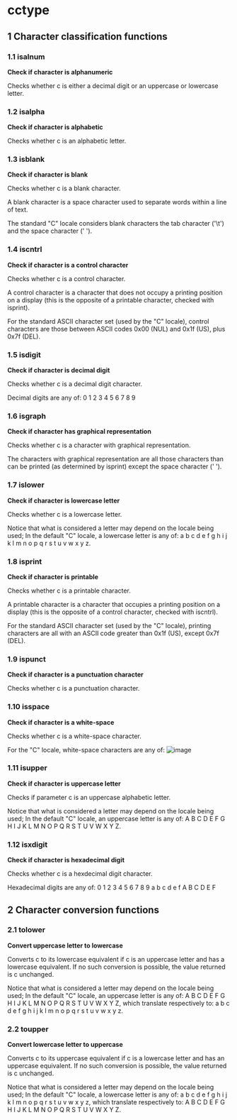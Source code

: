 # cctype

## 1 Character classification functions

### 1.1 isalnum

**Check if character is alphanumeric**

Checks whether c is either a decimal digit or an uppercase or lowercase letter.

### 1.2 isalpha

**Check if character is alphabetic**

Checks whether c is an alphabetic letter.

### 1.3 isblank

**Check if character is blank**

Checks whether c is a blank character.

A blank character is a space character used to separate words within a line of text.

The standard "C" locale considers blank characters the tab character ('\t') and the space character (' ').

### 1.4 iscntrl

**Check if character is a control character**

Checks whether c is a control character.

A control character is a character that does not occupy a printing position on a display (this is the opposite of a printable character, checked with isprint).

For the standard ASCII character set (used by the "C" locale), control characters are those between ASCII codes 0x00 (NUL) and 0x1f (US), plus 0x7f (DEL).

### 1.5 isdigit

**Check if character is decimal digit**

Checks whether c is a decimal digit character.

Decimal digits are any of: 0 1 2 3 4 5 6 7 8 9 

### 1.6 isgraph

**Check if character has graphical representation**

Checks whether c is a character with graphical representation.

The characters with graphical representation are all those characters than can be printed (as determined by isprint) except the space character (' ').

### 1.7 islower

**Check if character is lowercase letter**

Checks whether c is a lowercase letter.

Notice that what is considered a letter may depend on the locale being used; In the default "C" locale, a lowercase letter is any of: a b c d e f g h i j k l m n o p q r s t u v w x y z.

### 1.8 isprint

**Check if character is printable**

Checks whether c is a printable character.

A printable character is a character that occupies a printing position on a display (this is the opposite of a control character, checked with iscntrl).

For the standard ASCII character set (used by the "C" locale), printing characters are all with an ASCII code greater than 0x1f (US), except 0x7f (DEL).

### 1.9 ispunct

**Check if character is a punctuation character**

Checks whether c is a punctuation character.

### 1.10 isspace

**Check if character is a white-space**

Checks whether c is a white-space character.

For the "C" locale, white-space characters are any of:
![image](https://cloud.githubusercontent.com/assets/7693440/11917037/1b00459e-a731-11e5-9eb4-1ead8e55917e.png)

### 1.11 isupper

**Check if character is uppercase letter**

Checks if parameter c is an uppercase alphabetic letter.

Notice that what is considered a letter may depend on the locale being used; In the default "C" locale, an uppercase letter is any of: A B C D E F G H I J K L M N O P Q R S T U V W X Y Z.

### 1.12 isxdigit

**Check if character is hexadecimal digit**

Checks whether c is a hexdecimal digit character.

Hexadecimal digits are any of: 0 1 2 3 4 5 6 7 8 9 a b c d e f A B C D E F 

## 2 Character conversion functions

### 2.1 tolower

**Convert uppercase letter to lowercase**

Converts c to its lowercase equivalent if c is an uppercase letter and has a lowercase equivalent. If no such conversion is possible, the value returned is c unchanged.

Notice that what is considered a letter may depend on the locale being used; In the default "C" locale, an uppercase letter is any of: A B C D E F G H I J K L M N O P Q R S T U V W X Y Z, which translate respectively to: a b c d e f g h i j k l m n o p q r s t u v w x y z.

### 2.2 toupper

**Convert lowercase letter to uppercase**

Converts c to its uppercase equivalent if c is a lowercase letter and has an uppercase equivalent. If no such conversion is possible, the value returned is c unchanged.

Notice that what is considered a letter may depend on the locale being used; In the default "C" locale, a lowercase letter is any of: a b c d e f g h i j k l m n o p q r s t u v w x y z, which translate respectively to: A B C D E F G H I J K L M N O P Q R S T U V W X Y Z.